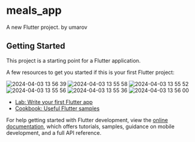 # meals_app

A new Flutter project. by umarov

## Getting Started

This project is a starting point for a Flutter application.

A few resources to get you started if this is your first Flutter project:

![2024-04-03 13 56 39](https://github.com/HusniddinUmarov/Meals_app/assets/66119643/0d292d9a-4c53-4073-bb01-bdcf619d82fa)
![2024-04-03 13 55 58](https://github.com/HusniddinUmarov/Meals_app/assets/66119643/1d6c54c0-10c9-4d1a-bb8f-482dcd7c09c0)
![2024-04-03 13 55 52](https://github.com/HusniddinUmarov/Meals_app/assets/66119643/e996d510-e15f-4868-80ab-55da8a52b269)
![2024-04-03 13 55 56](https://github.com/HusniddinUmarov/Meals_app/assets/66119643/51f3fc5b-f978-420a-8d96-6a236cce8844)
![2024-04-03 13 55 36](https://github.com/HusniddinUmarov/Meals_app/assets/66119643/df2a9d86-1dd3-4ea3-a9d9-33b6840ecfbb)
![2024-04-03 13 56 00](https://github.com/HusniddinUmarov/Meals_app/assets/66119643/346c77aa-1a3f-496d-b165-bca1e0d9584e)


- [Lab: Write your first Flutter app](https://docs.flutter.dev/get-started/codelab)
- [Cookbook: Useful Flutter samples](https://docs.flutter.dev/cookbook)

For help getting started with Flutter development, view the
[online documentation](https://docs.flutter.dev/), which offers tutorials,
samples, guidance on mobile development, and a full API reference.
